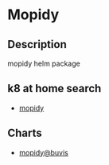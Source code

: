 # Mopidy

## Description

mopidy helm package

## k8 at home search

- [mopidy](https://nanne.dev/k8s-at-home-search/#/mopidy)

## Charts

- [mopidy@buvis](https://charts.buvis.net/)

